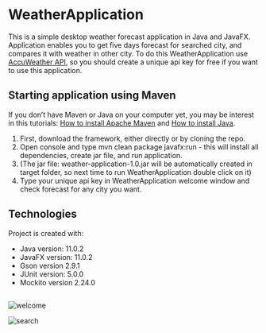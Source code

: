 # WeatherApplication
This is a simple desktop weather forecast application in Java and JavaFX. Application enables you to get five days forecast for searched city, and compares it with weather in other city. To do this WeatherApplication use [AccuWeather API](https://developer.accuweather.com/), so you should create a unique api key for free if you want to use this application.

## Starting application using Maven
If you don’t have Maven or Java on your computer yet, you may be interest in this tutorials: [How to install Apache Maven](https://www.youtube.com/watch?v=RJZOVUA0vY8) and [How to install Java](https://www.youtube.com/watch?v=JtaO44dvDCQ).
1. First, download the framework, either directly or by cloning the repo.
1. Open console and type mvn clean package javafx:run - this will install all dependencies, create jar file, and run application.
2. (The jar file: weather-application-1.0.jar will be automatically created in target folder, so next time to run WeatherApplication double click on it)
3. Type your unique api key in WeatherApplication welcome window and check forecast for any city you want.


## Technologies
Project is created with:
* Java version: 11.0.2
* JavaFX version: 11.0.2
* Gson version 2.9.1
* JUnit version: 5.0.0
* Mockito version 2.24.0

## 
![welcome](https://user-images.githubusercontent.com/94690429/209123172-9ad908ba-3e74-4788-89dd-5e6582af8302.PNG)

![search](https://user-images.githubusercontent.com/94690429/209124261-b0ea6144-a505-4a76-be83-a7a5d8d48cac.png)
